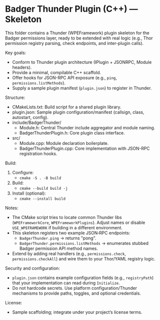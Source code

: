 # Badger Thunder Plugin (C++) — Skeleton

This folder contains a Thunder (WPEFramework) plugin skeleton for the Badger permissions layer, ready to be extended with real logic (e.g., Thor permission registry parsing, check endpoints, and inter-plugin calls).

Key goals:
- Conform to Thunder plugin architecture (IPlugin + JSONRPC, Module headers).
- Provide a minimal, compilable C++ scaffold.
- Offer hooks for JSON-RPC API exposure (e.g., `ping`, `permissions.listMethods`).
- Supply a sample plugin manifest (`plugin.json`) to register in Thunder.

Structure:
- CMakeLists.txt: Build script for a shared plugin library.
- plugin.json: Sample plugin configuration/manifest (callsign, class, autostart, config).
- include/BadgerThunder/
  - Module.h: Central Thunder include aggregator and module naming.
  - BadgerThunderPlugin.h: Core plugin class interface.
- src/
  - Module.cpp: Module declaration boilerplate.
  - BadgerThunderPlugin.cpp: Core implementation with JSON-RPC registration hooks.

Build:
1) Configure:
   - `cmake -S . -B build`
2) Build:
   - `cmake --build build -j`
3) Install (optional):
   - `cmake --install build`

Notes:
- The CMake script tries to locate common Thunder libs (`WPEFrameworkCore`, `WPEFrameworkPlugins`). Adjust names or disable `USE_WPEFRAMEWORK` if building in a different environment.
- This skeleton registers two example JSON‑RPC endpoints:
  - `BadgerThunder.ping` → returns "pong".
  - `BadgerThunder.permissions.listMethods` → enumerates stubbed Badger permission API method names.
- Extend by adding real handlers (e.g., `permissions.check`, `permissions.checkAll`) and wire them to your Thor/YAML registry logic.

Security and configuration:
- `plugin.json` contains example configuration fields (e.g., `registryPath`) that your implementation can read during `Initialize`.
- Do not hardcode secrets. Use platform configuration/Thunder mechanisms to provide paths, toggles, and optional credentials.

License:
- Sample scaffolding; integrate under your project’s license terms.
